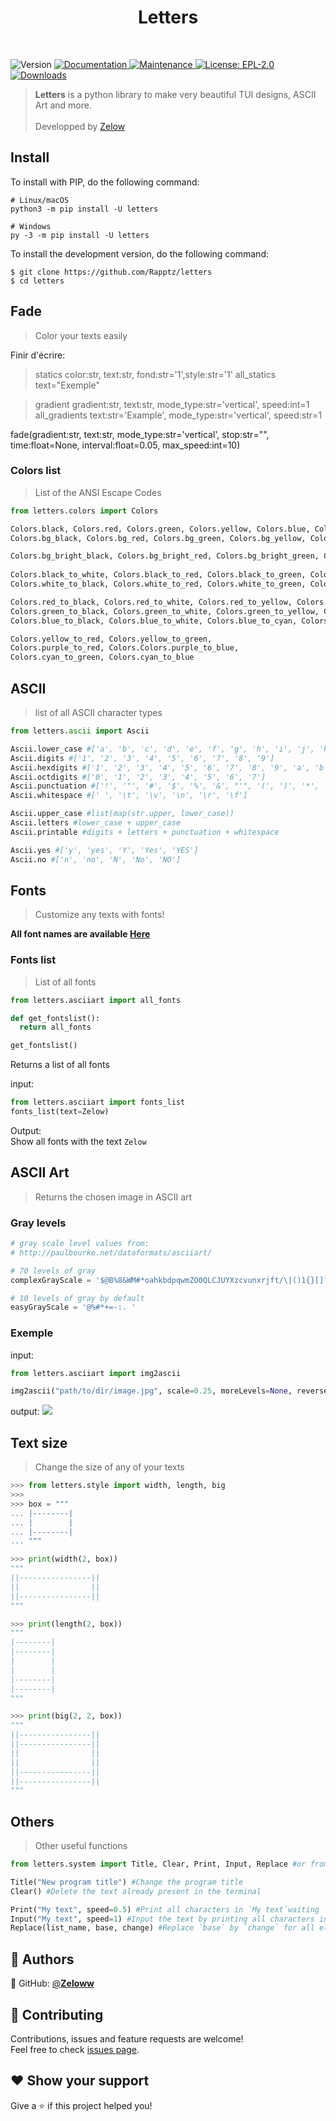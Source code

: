 <h1 align="center">Letters</h1>
<br>
<p>
  <img alt="Version" src="https://img.shields.io/badge/version-2.1-blue.svg?cacheSeconds=2592000" />
  <a href="https://github.com/zeloww/letters/blob/main/README.md" target="_blank">
    <img alt="Documentation" src="https://img.shields.io/badge/documentation-yes-brightgreen.svg" />
  </a>
  <a href="https://github.com/zeloww/letters" target="_blank">
    <img alt="Maintenance" src="https://img.shields.io/badge/Maintained%3F-yes-green.svg" />
  </a>
  <a href="https://github.com/zeloww/letters/blob/main/LICENSE" target="_blank">
    <img alt="License: EPL-2.0" src="https://img.shields.io/github/license/zeloww/letters" />
  </a>
  <a href="https://pepy.tech/project/letters" target="_blank">
    <img alt="Downloads" src="https://static.pepy.tech/personalized-badge/letters?period=total&units=international_system&left_color=grey&right_color=orange&left_text=Downloads" />
  </a>
</p>

> **Letters** is a python library to make very beautiful TUI designs, ASCII Art and more.
> <br>
> <br>
> Developped by [Zelow](https://github.com/Zeloww)

## Install

To install with PIP, do the following command:

```shell
# Linux/macOS
python3 -m pip install -U letters

# Windows
py -3 -m pip install -U letters
```

To install the development version, do the following command:

```shell
$ git clone https://github.com/Rapptz/letters
$ cd letters
```

## Fade

> Color your texts easily

Finir d'écrire:
> statics color:str, text:str, fond:str='1',style:str='1'
> all_statics text="Exemple"

> gradient gradient:str, text:str, mode_type:str='vertical', speed:int=1
> all_gradients text:str='Example', mode_type:str='vertical', speed:str=1

fade(gradient:str, text:str, mode_type:str='vertical', stop:str="", time:float=None, interval:float=0.05, max_speed:int=10)

### Colors list

> List of the ANSI Escape Codes

```python
from letters.colors import Colors

Colors.black, Colors.red, Colors.green, Colors.yellow, Colors.blue, Colors.magenta, Colors.cyan, Colors.white
Colors.bg_black, Colors.bg_red, Colors.bg_green, Colors.bg_yellow, Colors.bg_blue, Colors.bg_magenta, Colors.bg_cyan, Colors.bg_white

Colors.bg_bright_black, Colors.bg_bright_red, Colors.bg_bright_green, Colors.bg_bright_yellow, Colors.bg_bright_blue, Colors.bg_bright_magenta, Colors.bg_bright_cyan, bg_bright_white
    
Colors.black_to_white, Colors.black_to_red, Colors.black_to_green, Colors.black_to_blue,
Colors.white_to_black, Colors.white_to_red, Colors.white_to_green, Colors.white_to_blue,

Colors.red_to_black, Colors.red_to_white, Colors.red_to_yellow, Colors.red_to_purple,
Colors.green_to_black, Colors.green_to_white, Colors.green_to_yellow, Colors.green_to_cyan,
Colors.blue_to_black, Colors.blue_to_white, Colors.blue_to_cyan, Colors.blue_to_purple,

Colors.yellow_to_red, Colors.yellow_to_green,
Colors.purple_to_red, Colors.Colors.purple_to_blue,
Colors.cyan_to_green, Colors.cyan_to_blue
```

## ASCII

> list of all ASCII character types

```python
from letters.ascii import Ascii

Ascii.lower_case #['a', 'b', 'c', 'd', 'e', 'f', 'g', 'h', 'i', 'j', 'k', 'l', 'm', 'n', 'o', 'p', 'q', 'r', 's', 't', 'u', 'v', 'w', 'x', 'y', 'z']
Ascii.digits #['1', '2', '3', '4', '5', '6', '7', '8', '9']
Ascii.hexdigits #['1', '2', '3', '4', '5', '6', '7', '8', '9', 'a', 'b', 'c', 'd', 'e', 'f', 'A', 'B', 'C', 'D', 'E', 'F']
Ascii.octdigits #['0', '1', '2', '3', '4', '5', '6', '7']
Ascii.punctuation #['!', '"', '#', '$', '%', '&', "'", '(', ')', '*', '+', ',', '-', '.', '/', ';', '<', '=', '>', '?', '@', '[', '\\', ']', '^', '_', '`', '{', '|', '}', '~']
Ascii.whitespace #[' ', '\t', '\v', '\n', '\r', '\f']

Ascii.upper_case #list(map(str.upper, lower_case))
Ascii.letters #lower_case + upper_case
Ascii.printable #digits + letters + punctuation + whitespace

Ascii.yes #['y', 'yes', 'Y', 'Yes', 'YES']
Ascii.no #['n', 'no', 'N', 'No', 'NO']
```

## Fonts

> Customize any texts with fonts!

**All font names are available [Here](https://pastebin.com/r1taHnrZ)**

### Fonts list

> List of all fonts

```python
from letters.asciiart import all_fonts

def get_fontslist():
  return all_fonts

get_fontslist()
```

Returns a list of all fonts

input:
```python
from letters.asciiart import fonts_list
fonts_list(text=Zelow)
```

Output:<br>
Show all fonts with the text `Zelow`

## ASCII Art

> Returns the chosen image in ASCII art

### Gray levels

```python
# gray scale level values from:
# http://paulbourke.net/dataformats/asciiart/

# 70 levels of gray
complexGrayScale = '$@B%8&WM#*oahkbdpqwmZO0QLCJUYXzcvunxrjft/\|()1{}[]?-_+~<>i!lI;:,"^`\'. '

# 10 levels of gray by default
easyGrayScale = '@%#*+=-:. '
```

### Exemple

input:
```python
from letters.asciiart import img2ascii

img2ascii("path/to/dir/image.jpg", scale=0.25, moreLevels=None, reverseLight=False)
```

output:
<img src=https://i.imgur.com/C57mNoo.png>

## Text size
> Change the size of any of your texts
  
```py
>>> from letters.style import width, length, big
>>>
>>> box = """
... |--------|
... |        |
... |--------|
... """

>>> print(width(2, box))
"""
||----------------||
||                ||
||----------------||
"""

>>> print(length(2, box))
"""
|--------|
|--------|
|        |
|        |
|--------|
|--------|
"""

>>> print(big(2, 2, box))
"""
||----------------||
||----------------||
||                ||
||                ||
||----------------||
||----------------||
"""
```

## Others
> Other useful functions

```python
from letters.system import Title, Clear, Print, Input, Replace #or from letters.system import *

Title("New program title") #Change the program title
Clear() #Delete the text already present in the terminal

Print("My text", speed=0.5) #Print all characters in `My text`waiting `0.5` seconds between each characters 
Input("My text", speed=1) #Input the text by printing all characters in `My text` waiting `1` seconds between each characters 
Replace(list_name, base, change) #Replace `base` by `change` for all elements in `list_name`
```

## 👤 Authors

👤 GitHub: [@**Zeloww**](https://github.com/zeloww)<br>

## 🤝 Contributing

Contributions, issues and feature requests are welcome!<br />Feel free to check [issues page](https://github.com/zeloww/letters/issues).

## ❤ Show your support

Give a ⭐️ if this project helped you!
